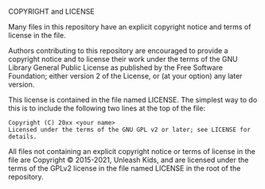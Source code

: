 COPYRIGHT and LICENSE

Many files in this repository have an explicit copyright notice and terms of
license in the file.

Authors contributing to this repository are encouraged to provide a copyright
notice and to license their work under the terms of the GNU Library General
Public License as published by the Free Software Foundation; either version 2
of the License, or (at your option) any later version.  

This license is contained in the file named LICENSE.  The simplest way to do
this is to include the following two lines at the top of the file:

    Copyright (C) 20xx <your name>
    Licensed under the terms of the GNU GPL v2 or later; see LICENSE for details.

All files not containing an explicit copyright notice or terms of license in
the file are Copyright © 2015-2021, Unleash Kids, and are licensed under the
terms of the GPLv2 license in the file named LICENSE in the root of the
repository.
